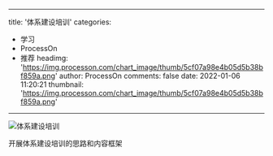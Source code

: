 
---
title: '体系建设培训'
categories: 
 - 学习
 - ProcessOn
 - 推荐
headimg: 'https://img.processon.com/chart_image/thumb/5cf07a98e4b05d5b38bf859a.png'
author: ProcessOn
comments: false
date: 2022-01-06 11:20:21
thumbnail: 'https://img.processon.com/chart_image/thumb/5cf07a98e4b05d5b38bf859a.png'
---

<div>   
<img class="thumb" alt="体系建设培训" src="https://img.processon.com/chart_image/thumb/5cf07a98e4b05d5b38bf859a.png" referrerpolicy="no-referrer">
<p>开展体系建设培训的思路和内容框架</p>  
</div>
            